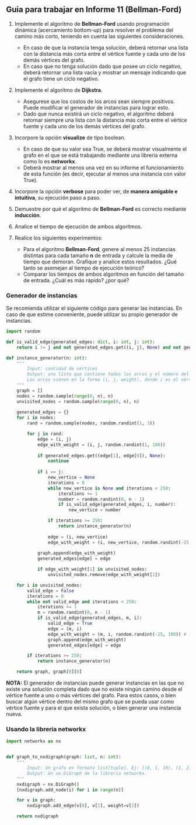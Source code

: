 ## Guia para trabajar en Informe 11 (Bellman-Ford)

1. Implemente el algoritmo de **Bellman-Ford** usando programación dinámica (acercamiento bottom-up) para resolver el problema del camino más corto, teniendo en cuenta las siguientes consideraciones.
    - En caso de que la instancia tenga solución, deberá retornar una lista con la distancia más corta entre el vértice fuente y cada uno de los demás vértices del grafo. 
    - En caso que no tenga solución dado que posee un ciclo negativo, deberá retornar una lista vacía y mostrar un mensaje indicando que el grafo tiene un ciclo negativo.

2. Implemente el algoritmo de **Dijkstra**.
    - Asegurese que los costos de los arcos sean siempre positivos. Puede modificar el generador de instancias para lograr esto.
    - Dado que nunca existirá un ciclo negativo, el algoritmo deberá retornar siempre una lista con la distancia más corta entre el vértice fuente y cada uno de los demás vértices del grafo. 

3. 	Incorpore la opción **visualize** de tipo boolean.
	- En caso de que su valor sea True, se deberá mostrar visualmente el grafo en el que se está trabajando mediante una libreria externa como lo es **networkx**.
    - Deberá mostrar al menos una vez en su informe el funcionamiento de esta función (es decir, ejecutar al menos una instancia con valor True).

4. Incorpore la opción **verbose** para poder ver, de **manera amigable e intuitiva**, su ejecución paso a paso.

5. Demuestre por qué el algoritmo de **Bellman-Ford** es correcto mediante **inducción**.

6. Analice el tiempo de ejecución de ambos algoritmos.

7. Realice los siguientes experimentos:
    - Para el algoritmo **Bellman-Ford**, genere al menos 25 instancias distintas para cada tamaño **n** de entrada y calcule la media de tiempo que demoran. Grafique y analice estos resultados. ¿Qué tanto se asemejan al tiempo de ejecución teórico?
    - Comparar los tiempos de ambos algoritmos en función del tamaño de entrada. ¿Cuál es más rápido? ¿por qué?

### Generador de instancias

Se recomienda utilizar el siguiente código para generar las instancias. En caso de que estime conveniente, puede utilizar su propio generador de instancias.

```py
import random

def is_valid_edge(generated_edges: dict, i: int, j: int):
    return i != j and not generated_edges.get((i, j), None) and not generated_edges.get((j, i), None)

def instance_generator(n: int):
    """
        Input: cantidad de vértices
        Output: una lista que contiene todos los arcos y el número del vértice fuente (la función retorna dos variables).
        Los arcos vienen en la forma (i, j, weight), donde i es el vértice origen del arco y j el vértice al que apunta el arco, mientras que weight es su peso.
    """
    graph = []
    nodes = random.sample(range(0, n), n)
    unvisited_nodes = random.sample(range(0, n), n)
    
    generated_edges = {}
    for i in nodes:
        rand = random.sample(nodes, random.randint(1, 3))

        for j in rand:
            edge = (i, j)
            edge_with_weight = (i, j, random.randint(1, 100))
            
            if generated_edges.get((edge[1], edge[0]), None):
                continue
            
            if i == j:
                new_vertice = None
                iterations = 0
                while new_vertice is None and iterations < 250:
                    iterations += 1
                    number = random.randint(0, n - 1)
                    if is_valid_edge(generated_edges, i, number):
                        new_vertice = number

                if iterations >= 250:
                    return instance_generator(n)
                
                edge = (i, new_vertice)
                edge_with_weight = (i, new_vertice, random.randint(-25, 100)) # -25 y 100 corresponde a los límites de los pesos, puede cambiarlos.
            
            graph.append(edge_with_weight)
            generated_edges[edge] = edge

            if edge_with_weight[1] in unvisited_nodes:
                unvisited_nodes.remove(edge_with_weight[1])

    for i in unvisited_nodes:
        valid_edge = False
        iterations = 0
        while not valid_edge and iterations < 250:
            iterations += 1
            m = random.randint(0, n - 1)
            if is_valid_edge(generated_edges, m, i):
                valid_edge = True
                edge = (m, i)
                edge_with_weight = (m, i, random.randint(-25, 100)) # -25 y 100 corresponde a los límites de los pesos, puede cambiarlos.
                graph.append(edge_with_weight)
                generated_edges[edge] = edge

        if iterations >= 250:
            return instance_generator(n)

    return graph, graph[0][0]
```

**NOTA:** El generador de instancias puede generar instancias en las que no existe una solución completa dado que no existe ningún camino desde el vértice fuente a uno o más vértices del grafo. Para estos casos, o bien buscar algún vértice dentro del mismo grafo que se pueda usar como vértice fuente y para el que exista solución, o bien generar una instancia nueva.

### Usando la libreria networkx

```py
import networkx as nx


def graph_to_nxdigraph(graph: list, n: int):
    """
        Input: Un grafo en formato list[tuple]. Ej: [(0, 1, 10), (1, 2, 15), (2, 0, 7)].
        Output: Un nx.DiGraph de la libreria networkx.
    """
    nxdigraph = nx.DiGraph()
    [nxdigraph.add_node(i) for i in range(n)]

    for v in graph:
        nxdigraph.add_edge(v[0], v[1], weight=v[2])

    return nxdigraph
```